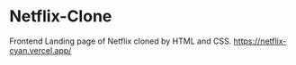# Netflix-Clone

Frontend Landing page of Netflix cloned by HTML and CSS.
https://netflix-cyan.vercel.app/

